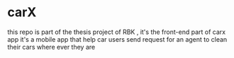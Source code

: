 # carX
this repo is part of the thesis project of RBK ,
it's the front-end part of carx app 
it's a mobile app that help car users send request for an agent to clean their cars where ever they are 
